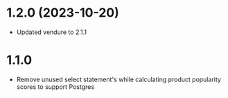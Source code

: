 # 1.2.0 (2023-10-20)

- Updated vendure to 2.1.1

# 1.1.0

- Remove unused select statement's while calculating product popularity scores to support Postgres

